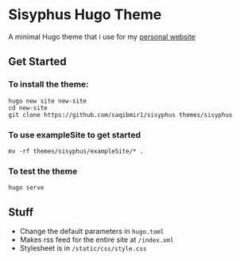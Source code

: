 # Sisyphus Hugo Theme
A minimal Hugo theme that i use for my [personal website](https://saqibmir1.github.io)

## Get Started

### To install the theme:
```shell
hugo new site new-site
cd new-site
git clone https://github.com/saqibmir1/sisyphus themes/sisyphus
```

### To use exampleSite to get started
```shell
mv -rf themes/sisyphus/exampleSite/* .
```

### To test the theme
```shell
hugo serve
```

## Stuff
- Change the default parameters in ```hugo.toml```
- Makes rss feed for the entire site at ```/index.xml```
- Stylesheet is in ```/static/css/style.css```

